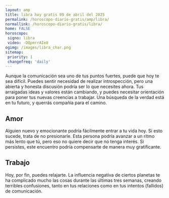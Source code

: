 ```yaml
---
layout: amp
title: libra hoy gratis 09 de abril del 2025 
permalink: /horoscopo-diario-gratis/amp/libra/
normallink: /horoscopo-diario-gratis/libra/
home: FALSE
horoscopo:
 signo: libra
 video: -DQpmrrAIeU
ogimg: /images/libra_char.png
sitemap:
 priority: 1
 changefreq: 'daily'
---
```



Aunque la comunicación sea uno de tus puntos fuertes, puede que hoy te sea difícil. Puedes sentir necesidad de realizar introspección, pero una abierta y honesta discusión podría ser lo que necesites ahora. Tus arraigadas ideas y valores están cambiando, y puedes necesitar orientación para poner tus nuevas creencias a trabajar. Una búsqueda de la verdad está en tu futuro, y querrás compañía para el camino.

## Amor

Alguien nuevo y emocionante podría fácilmente entrar a tu vida hoy. Si esto sucede, trata de no presionarle. Esta persona podría avanzar a un ritmo más lento que tú, pero eso no quiere decir que no tenga interés. Si persistes, este encuentro podría compensarte de manera muy gratificante.

## Trabajo

Hoy, por fin, puedes relajarte. La influencia negativa de ciertos planetas te ha complicado mucho las cosas durante las últimas tres semanas, creando terribles confusiones, tanto en tus relaciones como en tus intentos (fallidos) de comunicación.